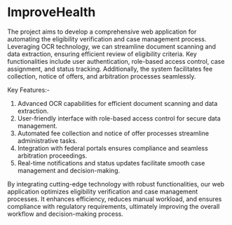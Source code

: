 # ImproveHealth
The project aims to develop a comprehensive web application for automating the eligibility verification and case management process. Leveraging OCR technology, we can streamline document scanning and data extraction, ensuring efficient review of eligibility criteria. Key functionalities include user authentication, role-based access control, case assignment, and status tracking. Additionally, the system facilitates fee collection, notice of offers, and arbitration processes seamlessly.

Key Features:-
1. Advanced OCR capabilities for efficient document scanning and data extraction.
2. User-friendly interface with role-based access control for secure data management.
3. Automated fee collection and notice of offer processes streamline administrative tasks.
4. Integration with federal portals ensures compliance and seamless arbitration proceedings.
5. Real-time notifications and status updates facilitate smooth case management and decision-making.

By integrating cutting-edge technology with robust functionalities, our web application optimizes eligibility verification and case management processes. It enhances efficiency, reduces manual workload, and ensures compliance with regulatory requirements, ultimately improving the overall workflow and decision-making process.

